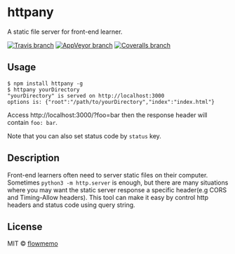 # httpany
A static file server for front-end learner.

[![Travis branch](https://img.shields.io/travis/flowmemo/httpany/master.svg?style=flat-square)](https://travis-ci.org/flowmemo/httpany)
[![AppVeyor branch](https://img.shields.io/appveyor/ci/flowmemo/httpany/master.svg?style=flat-square&label=Win%20Test)](https://ci.appveyor.com/project/flowmemo/httpany/branch/master)
[![Coveralls branch](https://img.shields.io/coveralls/flowmemo/httpany/master.svg?style=flat-square)](https://coveralls.io/github/flowmemo/httpany?branch=master)

## Usage
```shell
$ npm install httpany -g
$ httpany yourDirectory
"yourDirectory" is served on http://localhost:3000
options is: {"root":"/path/to/yourDirectory","index":"index.html"}
```
Access http://localhost:3000/?foo=bar then the response header will contain `foo: bar`. 

Note that you can also set status code by `status` key.

## Description
Front-end learners often need to server static files on their computer.
Sometimes `python3 -m http.server` is enough, but there are many situations where you may want the static server response a specific header(e.g CORS and Timing-Allow headers). This tool can make it easy by control http headers and status code using query string.

## License
MIT © [flowmemo](http://weibo.com/flowmemo)
